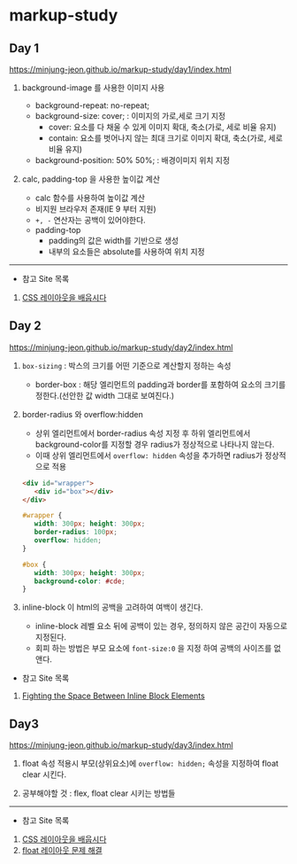 # markup-study


## Day 1
https://minjung-jeon.github.io/markup-study/day1/index.html

1. background-image 를 사용한 이미지 사용
   - background-repeat: no-repeat;
   - background-size: cover; : 이미지의 가로,세로 크기 지정
     - cover: 요소를 다 채울 수 있게 이미지 확대, 축소(가로, 세로 비율 유지)
     - contain: 요소를 벗어나지 않는 최대 크기로 이미지 확대, 축소(가로, 세로 비율 유지)
   - background-position: 50% 50%; : 배경이미지 위치 지정

2. calc, padding-top 을 사용한 높이값 계산
   - calc 함수를 사용하여 높이값 계산
    - 비지원 브라우저 존재(IE 9 부터 지원)
    - `+, -` 연산자는 공백이 있어야한다.
   - padding-top
     - padding의 값은 width를 기반으로 생성
     - 내부의 요소들은 absolute를 사용하여 위치 지정

----

- 참고 Site 목록
1. [CSS 레이아웃을 배웁시다](https://ko.learnlayout.com/display.html)



## Day 2
https://minjung-jeon.github.io/markup-study/day2/index.html

1. `box-sizing` : 박스의 크기를 어떤 기준으로 계산할지 정하는 속성
   -  border-box : 해당 엘리먼트의 padding과 border를 포함하여 요소의 크기를 정한다.(선안한 값 width 그대로 보여진다.)
2. border-radius 와 overflow:hidden
   - 상위 엘리먼트에서 border-radius 속성 지정 후 하위 엘리먼트에서 background-color를 지정할 경우 radius가 정상적으로 나타나지 않는다.
   - 이때 상위 엘리먼트에서 `overflow: hidden` 속성을 추가하면 radius가 정상적으로 적용
   
   ```html
   <div id="wrapper">
      <div id="box"></div>
   </div>
   ```
   ```css
   #wrapper {
      width: 300px; height: 300px;
      border-radius: 100px;
      overflow: hidden;
   }

   #box {
      width: 300px; height: 300px;
      background-color: #cde;
   }
   ```

3. inline-block 이 html의 공백을 고려하여 여백이 생긴다.
      - inline-block 레벨 요소 뒤에 공백이 있는 경우, 정의하지 않은 공간이 자동으로 지정된다.
      - 회피 하는 방법은 부모 요소에 `font-size:0` 을 지정 하여 공백의 사이즈를 없앤다.

- 참고 Site 목록
1. [Fighting the Space Between Inline Block Elements](https://css-tricks.com/fighting-the-space-between-inline-block-elements/)


## Day3

https://minjung-jeon.github.io/markup-study/day3/index.html

1. float 속성 적용시 부모(상위요소)에 `overflow: hidden;` 속성을 지정하여 float clear 시킨다.

2. 공부해야할 것 : flex, float clear 시키는 방법들

----

- 참고 Site 목록
1. [CSS 레이아웃을 배웁시다](https://ko.learnlayout.com/inline-block.html)
2. [float 레이아웃 문제 해결](https://webdir.tistory.com/272)
